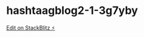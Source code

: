 # hashtaagblog2-1-3g7yby

[Edit on StackBlitz ⚡️](https://stackblitz.com/edit/hashtaagblog2-1-3g7yby)